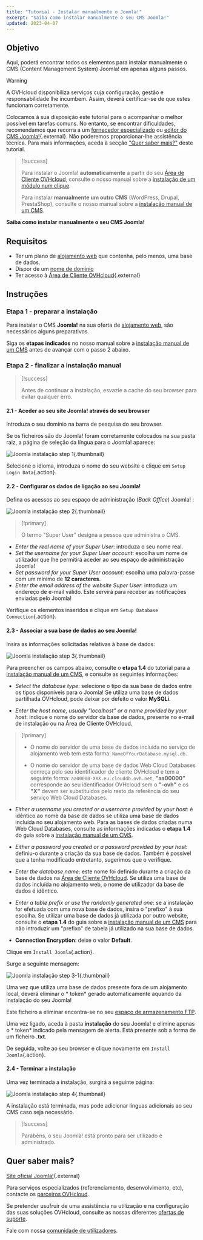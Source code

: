 ```yaml
---
title: "Tutorial - Instalar manualmente o Joomla!"
excerpt: "Saiba como instalar manualmente o seu CMS Joomla!"
updated: 2023-04-07
---
```

  
## Objetivo

Aqui, poderá encontrar todos os elementos para instalar manualmente o CMS (Content Management System) Joomla! em apenas alguns passos.

> [!warning]
>
> A OVHcloud disponibiliza serviços cuja configuração, gestão e responsabilidade lhe incumbem. Assim, deverá certificar-se de que estes funcionam corretamente.
> 
> Colocamos à sua disposição este tutorial para o acompanhar o melhor possível em tarefas comuns. No entanto, se encontrar dificuldades, recomendamos que recorra a um [fornecedor especializado](/links/partner) ou [editor do CMS Joomla!](https://www.joomla.org/){.external}. Não poderemos proporcionar-lhe assistência técnica. Para mais informações, aceda à secção ["Quer saber mais?"](#go-further) deste tutorial.
>

> [!success]
>
> Para instalar o Joomla! **automaticamente** a partir do seu [Área de Cliente OVHcloud](/links/manager), consulte o nosso manual sobre a [instalação de um módulo num clique](/pages/web_cloud/web_hosting/cms_install_1_click_modules).
>
> Para instalar **manualmente um outro CMS** (WordPress, Drupal, PrestaShop), consulte o nosso manual sobre a [instalação manual de um CMS](/pages/web_cloud/web_hosting/cms_manual_installation).
>

**Saiba como instalar manualmente o seu CMS Joomla!**

## Requisitos

- Ter um plano de [alojamento web](/links/web/hosting) que contenha, pelo menos, uma base de dados.
- Dispor de um [nome de domínio](/links/web/domains)
- Ter acesso à [Área de Cliente OVHcloud](/links/manager){.external}
  
## Instruções

### Etapa 1 - preparar a instalação <a name="step1"></a>

Para instalar o CMS **Joomla!** na sua oferta de [alojamento web](/links/web/hosting), são necessários alguns preparativos.

Siga os **etapas indicados** no nosso manual sobre a [instalação manual de um CMS](/pages/web_cloud/web_hosting/cms_manual_installation) antes de avançar com o passo 2 abaixo.

### Etapa 2 - finalizar a instalação manual <a name="step2"></a>

> [!success]
>
> Antes de continuar a instalação, esvazie a cache do seu browser para evitar qualquer erro.
>

#### 2.1 - Aceder ao seu site Joomla! através do seu browser

Introduza o seu domínio na barra de pesquisa do seu browser.

Se os ficheiros são do Joomla! foram corretamente colocados na sua pasta raiz, a página de seleção da língua para o Joomla! aparece:

![Joomla instalação step 1](/pages/assets/screens/other/cms/joomla/install-select-language-1.png){.thumbnail}

Selecione o idioma, introduza o nome do seu website e clique em `Setup Login Data`{.action}.

#### 2.2 - Configurar os dados de ligação ao seu Joomla!

Defina os acessos ao seu espaço de administração (*Back Office*) Joomla! :

![Joomla instalação step 2](/pages/assets/screens/other/cms/joomla/install-define-admin-2.png){.thumbnail}

> [!primary]
>
> O termo "Super User" designa a pessoa que administra o CMS.

- *Enter the real name of your Super User*: introduza o seu nome real.
- *Set the username for your Super User account*: escolha um nome de utilizador que lhe permitirá aceder ao seu espaço de administração Joomla!
- *Set password for your Super User account*: escolha uma palavra-passe com um mínimo de **12 caracteres**.
- *Enter the email address of the website Super User*: introduza um endereço de e-mail válido. Este servirá para receber as notificações enviadas pelo Joomla!

Verifique os elementos inseridos e clique em `Setup Database Connection`{.action}.

#### 2.3 - Associar a sua base de dados ao seu Joomla!

Insira as informações solicitadas relativas à base de dados:

![Joomla instalação step 3](/pages/assets/screens/other/cms/joomla/install-db-connect-3.png){.thumbnail}

Para preencher os campos abaixo, consulte o **etapa 1.4** do tutorial para a [instalação manual de um CMS](/pages/web_cloud/web_hosting/cms_manual_installation), e consulte as seguintes informações:

- *Select the database type*: selecione o tipo da sua base de dados entre os tipos disponíveis para o Joomla! Se utiliza uma base de dados partilhada OVHcloud, pode deixar por defeito o valor **MySQLi**.

- *Enter the host name, usually "localhost" or a name provided by your host*: indique o nome do servidor da base de dados, presente no e-mail de instalação ou na Área de Cliente OVHcloud.

> [!primary]
> 
> - O nome do servidor de uma base de dados incluída no serviço de alojamento web tem esta forma: `NameOfYourDatabase.mysql.db`. 
>
> - O nome do servidor de uma base de dados Web Cloud Databases começa pelo seu identificador de cliente OVHcloud e tem a seguinte forma: `aa00000-XXX.eu.clouddb.ovh.net`, **"aa00000"** corresponde ao seu identificador OVHcloud sem o **"-ovh"** e os **"X"** devem ser substituídos pelo resto da referência do seu serviço Web Cloud Databases.
>

- *Either a username you created or a username provided by your host*: é idêntico ao nome da base de dados se utiliza uma base de dados incluída no seu alojamento web.
Para as bases de dados criadas numa Web Cloud Databases, consulte as informações indicadas o **etapa 1.4** do guia sobre a [instalação manual de um CMS](/pages/web_cloud/web_hosting/cms_manual_installation).

- *Either a password you created or a password provided by your host*: definiu-o durante a criação da sua base de dados. Também é possível que a tenha modificado entretanto, sugerimos que o verifique.

- *Enter the database name*: este nome foi definido durante a criação da base de dados na [Área de Cliente OVHcloud](/links/manager). Se utiliza uma base de dados incluída no alojamento web, o nome de utilizador da base de dados é idêntico.

- *Enter a table prefix or use the randomly generated one*: se a instalação for efetuada com uma nova base de dados, insira o "prefixo" à sua escolha. Se utilizar uma base de dados já utilizada por outro website, consulte o **etapa 1.4** do guia sobre a [instalação manual de um CMS](/pages/web_cloud/web_hosting/cms_manual_installation) para não introduzir um "prefixo" de tabela já utilizado na sua base de dados.

- **Connection Encryption**: deixe o valor **Default**.

Clique em `Install Joomla`{.action}.

Surge a seguinte mensagem:

![Joomla instalação step 3-1](/pages/assets/screens/other/cms/joomla/install-db-connect-3-1.png){.thumbnail}

Uma vez que utiliza uma base de dados presente fora de um alojamento local, deverá eliminar o * token* gerado automaticamente aquando da instalação do seu Joomla!

Este ficheiro a eliminar encontra-se no seu [espaço de armazenamento FTP](/pages/web_cloud/web_hosting/ftp_connection).

Uma vez ligado, aceda à pasta **instalação** do seu Joomla! e elimine apenas o * token* indicado pela mensagem de alerta. Está presente sob a forma de um ficheiro **.txt**.

De seguida, volte ao seu browser e clique novamente em `Install Joomla`{.action}.

#### 2.4 - Terminar a instalação

Uma vez terminada a instalação, surgirá a seguinte página:

![Joomla instalação step 4](/pages/assets/screens/other/cms/joomla/install-ending-4.png){.thumbnail}

A instalação está terminada, mas pode adicionar línguas adicionais ao seu CMS caso seja necessário.

>[!success]
>
> Parabéns, o seu Joomla! está pronto para ser utilizado e administrado.
>
  
## Quer saber mais? <a name="go-further"></a>

[Site oficial Joomla!](https://joomla.org){.external}
 
Para serviços especializados (referenciamento, desenvolvimento, etc), contacte os [parceiros OVHcloud](/links/partner).
 
Se pretender usufruir de uma assistência na utilização e na configuração das suas soluções OVHcloud, consulte as nossas diferentes [ofertas de suporte](/links/support).
 
Fale com nossa [comunidade de utilizadores](/links/community).